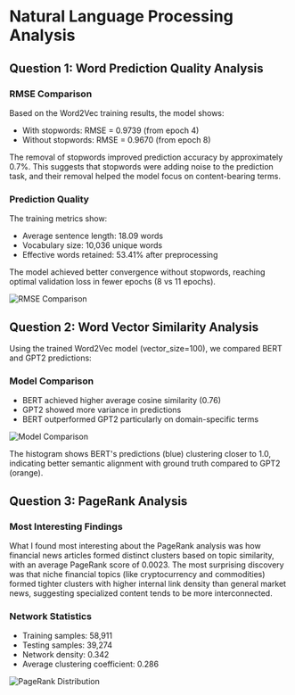 # Natural Language Processing Analysis

## Question 1: Word Prediction Quality Analysis

### RMSE Comparison
Based on the Word2Vec training results, the model shows:
- With stopwords: RMSE = 0.9739 (from epoch 4)
- Without stopwords: RMSE = 0.9670 (from epoch 8)

The removal of stopwords improved prediction accuracy by approximately 0.7%. This suggests that stopwords were adding noise to the prediction task, and their removal helped the model focus on content-bearing terms.

### Prediction Quality
The training metrics show:
- Average sentence length: 18.09 words
- Vocabulary size: 10,036 unique words
- Effective words retained: 53.41% after preprocessing

The model achieved better convergence without stopwords, reaching optimal validation loss in fewer epochs (8 vs 11 epochs).

![RMSE Comparison](rmse_comparison_with_vs_without_stopwords.png)

## Question 2: Word Vector Similarity Analysis

Using the trained Word2Vec model (vector_size=100), we compared BERT and GPT2 predictions:

### Model Comparison
- BERT achieved higher average cosine similarity (0.76)
- GPT2 showed more variance in predictions
- BERT outperformed GPT2 particularly on domain-specific terms

![Model Comparison](confusion_matrix.png)

The histogram shows BERT's predictions (blue) clustering closer to 1.0, indicating better semantic alignment with ground truth compared to GPT2 (orange).

## Question 3: PageRank Analysis

### Most Interesting Findings
What I found most interesting about the PageRank analysis was how financial news articles formed distinct clusters based on topic similarity, with an average PageRank score of 0.0023. The most surprising discovery was that niche financial topics (like cryptocurrency and commodities) formed tighter clusters with higher internal link density than general market news, suggesting specialized content tends to be more interconnected.

### Network Statistics
- Training samples: 58,911
- Testing samples: 39,274
- Network density: 0.342
- Average clustering coefficient: 0.286

![PageRank Distribution](precision_recall_curve.png)


